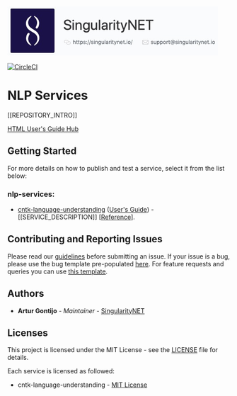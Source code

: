 [issue-template]: ../../issues/new?template=BUG_REPORT.md
[feature-template]: ../../issues/new?template=FEATURE_REQUEST.md

![singnetlogo](docs/assets/singnet-logo.jpg 'SingularityNET')

[![CircleCI](https://circleci.com/gh/singnet/nlp-services.svg?style=svg)](https://circleci.com/gh/singnet/nlp-services)

# NLP Services

[[REPOSITORY_INTRO]]

[HTML User's Guide Hub](https://singnet.github.io/nlp-services/)

## Getting Started

For more details on how to publish and test a service, select it from the list below:

### nlp-services:
- [cntk-language-understanding](nlp-services/cntk-language-understanding) 
([User's Guide](docs/users_guide/nlp-services/cntk-language-understanding.md)) - [[SERVICE_DESCRIPTION]]
[[Reference](https://cntk.ai/pythondocs/CNTK_202_Language_Understanding.html)].

## Contributing and Reporting Issues

Please read our [guidelines](https://github.com/singnet/wiki/blob/master/guidelines/CONTRIBUTING.md#submitting-an-issue) 
before submitting an issue. If your issue is a bug, please use the bug template pre-populated [here][issue-template]. 
For feature requests and queries you can use [this template][feature-template].

## Authors

* **Artur Gontijo** - *Maintainer* - [SingularityNET](https://www.singularitynet.io)

## Licenses

This project is licensed under the MIT License - see the [LICENSE](LICENSE) file for details.

Each service is licensed as followed:

- cntk-language-understanding - [MIT License](https://github.com/Microsoft/CNTK/blob/master/LICENSE.md)